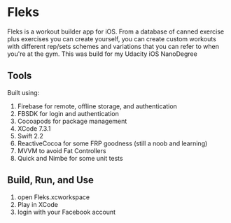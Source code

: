 # Fleks
Fleks is a workout builder app for iOS. From a database of canned exercise plus exercises you can create yourself, you can create custom workouts with different rep/sets schemes and variations that you can refer to when you're at the gym. This was build for my Udacity iOS NanoDegree

## Tools
Built using:
1. Firebase for remote, offline storage, and authentication
2. FBSDK for login and authentication
3. Cocoapods for package management
4. XCode 7.3.1
5. Swift 2.2
6. ReactiveCocoa for some FRP goodness (still a noob and learning)
7. MVVM to avoid Fat Controllers 
8. Quick and Nimbe for some unit tests

## Build, Run, and Use
1. open Fleks.xcworkspace
2. Play in XCode
3. login with your Facebook account


